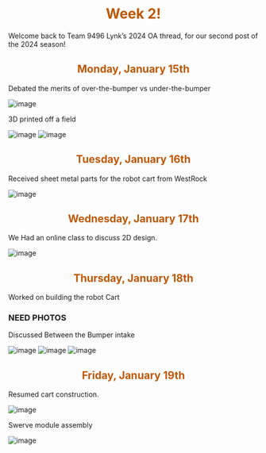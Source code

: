 <div>
<div align="center">
<h1><span style="color:#bf5700">Week 2!</span></h1>
</div>

Welcome back to Team 9496 Lynk’s 2024 OA thread, for our second post of the 2024 season! <br>

<div>
<div align="center">
<h2><span style="color:#bf5700">Monday, January 15th</span></h2>
</div>

Debated the merits of over-the-bumper vs under-the-bumper

![image](https://i.postimg.cc/RCstwTB0/unnamed.png)

3D printed off a field

![image](https://i.postimg.cc/7hwy6zB8/unnamed.png)
![image](https://i.postimg.cc/65HNWyng/unnamed.png)

<div>
<div align="center">
<h2><span style="color:#bf5700">Tuesday, January 16th</span></h2>
</div>

Received sheet metal parts for the robot cart from WestRock

![image](https://i.postimg.cc/SsGvgvG3/unnamed.png)

<div>
<div align="center">
<h2><span style="color:#bf5700">Wednesday, January 17th</span></h2>
</div>

We Had an online class to discuss 2D design.

![image](https://i.postimg.cc/GtHxv7gk/unnamed.png)

<div>
<div align="center">
<h2><span style="color:#bf5700">Thursday, January 18th</span></h2>
</div>

Worked on building the robot Cart

### NEED PHOTOS

Discussed Between the Bumper intake

![image](https://i.postimg.cc/XNCLLJVF/unnamed.jpg)
![image](https://i.postimg.cc/sxYprMXN/unnamed.jpg)
![image](https://i.postimg.cc/DZsGrSqw/unnamed.jpg)


<div>
<div align="center">
<h2><span style="color:#bf5700">Friday, January 19th</span></h2>
</div>

Resumed cart construction.

![image](https://i.postimg.cc/RhdNdKq4/20240119-204319.jpg)

Swerve module assembly 

![image](https://i.postimg.cc/0Qqjqcw9/20240119-204834.jpg)
